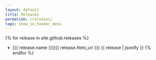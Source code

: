 ```yaml
---
layout: default
title: Releases
permalink: /releases/
tags: show_in_header_menu
---
```


{% for release in site.github.releases %}
* [{{ release.name }}]({{ release.html_url }})
{{ release | jsonify }}
{% endfor %}	

